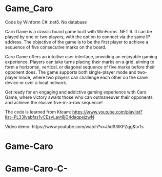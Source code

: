 # Game_Caro
Code by Winform C# .net6. No database

Caro Game is a classic board game built with WinForms .NET 6. It can be played by one or two players, with the option to connect via the same IP address. The objective of the game is to be the first player to achieve a sequence of five consecutive marks on the board.

Caro Game offers an intuitive user interface, providing an enjoyable gaming experience. Players can take turns placing their marks on a grid, aiming to form a horizontal, vertical, or diagonal sequence of five marks before their opponent does. The game supports both single-player mode and two-player mode, where two players can challenge each other on the same device or over a local network.

Get ready for an engaging and addictive gaming experience with Caro Game, where victory awaits those who can outmaneuver their opponents and achieve the elusive five-in-a-row sequence!

The code is learned from Kteam: https://www.youtube.com/playlist?list=PL33lvabfss1yCEzvLavt8jD4daqpejzwN
<p>Video demo: https://www.youtube.com/watch?v=J5d93IKPZqg&t=1s </p>


# Game-Caro
# Game-Caro-C-

